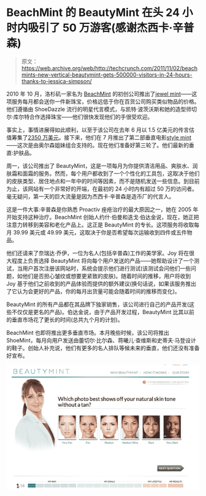 # BeachMint 的 BeautyMint 在头 24 小时内吸引了 50 万游客(感谢杰西卡·辛普森)

> 原文：<https://web.archive.org/web/http://techcrunch.com/2011/11/02/beachmints-new-vertical-beautymint-gets-500000-visitors-in-24-hours-thanks-to-jessica-simpson/>

2010 年 10 月，洛杉矶一家名为 [BeachMint](https://web.archive.org/web/20230208082613/http://www.beachmint.com/) 的初创公司推出了[jewel mint](https://web.archive.org/web/20230208082613/https://techcrunch.com/2010/10/04/beachmint-teams-with-kate-bosworth-to-launch-first-vertical-jewelmint/)——这项服务每月都会送你一件新珠宝，价格远低于你在百货公司购买类似物品的价格。他们遵循由 ShoeDazzle 流行的明星代言模式，与凯特·波茨沃斯和她的造型师切尔·库尔特合作选择珠宝——他们很快发现他们的手很受欢迎。

事实上，事情进展得如此顺利，以至于该公司在去年 6 月以 1.5 亿美元的传言估值筹集了[2350 万美元](https://web.archive.org/web/20230208082613/https://techcrunch.com/2011/06/17/beachmint-raises-23-5m-at-a-rumored-150m-valuation/)。接下来，他们在 7 月推出了第二部垂直电影[style mint](https://web.archive.org/web/20230208082613/http://www.stylemint.com/)——这次是由奥尔森姐妹组合支持的。现在他们准备好第三轮了。他们最新的垂直:护肤品。

周一，该公司推出了 BeautyMint，这是一项每月为你提供清洁用品、爽肤水、润肤霜和面霜的服务。然而，每个用户都收到了一个个性化的工具包，这取决于他们的皮肤类型、居住地点和一年中的时间等因素，而不是随机发送一些信息。到目前为止，该网站有一个非常好的开端，在最初的 24 小时内有超过 50 万的访问者。毫无疑问，第一天的巨大流量是因为杰西卡·辛普森是造币厂的代言人。

这是一件大事:辛普森是你熟悉 Proactiv 痤疮治疗的最大原因之一，她在 2005 年开始支持这种治疗。BeachMint 创始人约什·伯曼和迭戈·伯达金说，现在，她正把注意力转移到美容和老化产品上。这正是 BeautyMint 的专长。这项服务将收取每月 39.99 美元或 49.99 美元，这取决于你是否希望每次运输收到四件或五件物品。

他们还请来了奈瑞达·乔伊，一位为名人(包括辛普森)工作的美学家。Joy 将在很大程度上负责选择 BeautyMint 将向每个用户发送的产品——她帮助设计了一个测试，当用户首次注册该网站时，系统会提示他们进行测试(该测试会问他们一些问题，如他们是否担心皱纹或想要更紧致的皮肤)。随着时间的推移，用户将收到 Joy 基于他们之前收到的产品体验而提供的额外建议(换句话说，如果该服务推出了它认为会更好的产品，你的每月出货量可能会随着时间的推移而变化)。

BeautyMint 的所有产品都在其品牌下独家销售，该公司进行自己的产品开发(这些不仅仅是更名的产品)。伯达金说，由于产品开发过程，BeautyMint 比其以前的垂直市场花了更长的时间(总共九个月的计划)。

BeachMint 也即将推出更多垂直市场。本月晚些时候，该公司将推出 ShoeMint，每月向用户发送由蕾切尔·比尔森、蒋曦儿·查维斯和史蒂夫·马登设计的鞋子。创始人补充说，他们有更多的名人排队等候未来的垂直，他们还没有准备好宣布。

![](img/0b6481c1abff45c9a9fb90e9cf42b403.png)